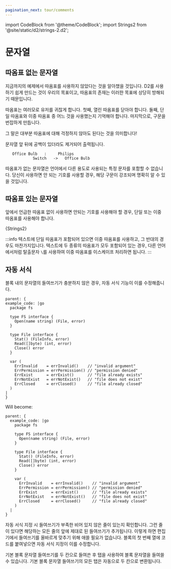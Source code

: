 ```yaml
---
pagination_next: tour/comments
---
```


import CodeBlock from '@theme/CodeBlock';
import Strings2 from '@site/static/d2/strings-2.d2';

# 문자열

## 따옴표 없는 문자열

지금까지의 예제에서 따옴표를 사용하지 않았다는 것을 알아챘을 것입니다. D2를 사용하기 쉽게 만드는 것이 우리의 목표이고, 따옴표의 존재는 이러한 목표에 상당히 방해되기 때문입니다.

따옴표는 여러모로 유저를 귀찮게 합니다. 첫째, 열린 따옴표를 닫아야 합니다. 둘째, 단일 따옴표와 이중 따옴표 중 어느 것을 사용했는지 기억해야 합니다. 마지막으로, 구문을 번잡하게 만듭니다.

그 말은 대부분 따옴표에 대해 걱정하지 않아도 된다는 것을 의미합니다!

문자열 앞 뒤에 공백이 있더라도 제거되어 출력됩니다.

```d2
   Office Bulb   :     Philips
            Switch   ->   Office Bulb
```

<div className="embedSVG" dangerouslySetInnerHTML={{__html: require('@site/static/img/generated/strings-1.svg2')}}></div>

따옴표가 없는 문자열은 언어에서 다른 용도로 사용되는 특정 문자를 포함할 수 없습니다. 당신이 사용하면 안 되는 기호를 사용할 경우, 해당 구문이 강조되며 명확히 알 수 있을 것입니다.

## 따옴표 있는 문자열

앞에서 언급한 따옴표 없이 사용하면 안되는 기호를 사용해야 할 경우, 단일 또는 이중 따옴표를 사용해야 합니다.

<CodeBlock className="language-d2">
    {Strings2}
</CodeBlock>

<div className="embedSVG" dangerouslySetInnerHTML={{__html: require('@site/static/img/generated/strings-2.svg2')}}></div>

:::info
텍스트에 단일 따옴표가 포함되어 있으면 이중 따옴표를 사용하고, 그 반대의 경우도 마찬가지입니다. 텍스트에 두 종류의 따옴표가 모두 포함되어 있는 경우, 다른 언어에서처럼 탈출문자 `\`를 사용하여 이중 따옴표를 이스케이프 처리하면 됩니다.
:::

## 자동 서식

블록 내의 문자열의 들여쓰기가 충분하지 않은 경우, 자동 서식 기능이 이를 수정해줍니다.

```d2
parent: {
example_code: |go
  package fs

  type FS interface {
    Open(name string) (File, error)
  }

  type File interface {
    Stat() (FileInfo, error)
    Read([]byte) (int, error)
    Close() error
  }

  var (
    ErrInvalid    = errInvalid()    // "invalid argument"
    ErrPermission = errPermission() // "permission denied"
    ErrExist      = errExist()      // "file already exists"
    ErrNotExist   = errNotExist()   // "file does not exist"
    ErrClosed     = errClosed()     // "file already closed"
  )
|
}
```

Will become:

```d2
parent: {
  example_code: |go
    package fs

    type FS interface {
      Open(name string) (File, error)
    }

    type File interface {
      Stat() (FileInfo, error)
      Read([]byte) (int, error)
      Close() error
    }

    var (
      ErrInvalid    = errInvalid()    // "invalid argument"
      ErrPermission = errPermission() // "permission denied"
      ErrExist      = errExist()      // "file already exists"
      ErrNotExist   = errNotExist()   // "file does not exist"
      ErrClosed     = errClosed()     // "file already closed"
    )
  |
}
```

자동 서식 지정 시 들여쓰기가 부족한 비어 있지 않은 줄이 있는지 확인합니다.
그런 줄이 있다면 해당하는 모든 줄의 앞에 제대로 된 들여쓰기가 추가됩니다.
이렇게 하면 편집기에서 들여쓰기를 올바르게 맞추기 위해 애쓸 필요가 없습니다.
블록의 첫 번째 열에 코드를 붙여넣으면 자동 서식 지정이 이를 수정합니다.

기본 블록 문자열 들여쓰기를 두 칸으로 들여쓴 후 탭을 사용하여 블록 문자열을 들여쓸 수 있습니다.
기본 블록 문자열 들여쓰기의 모든 탭은 자동으로 두 칸으로 변환됩니다.
